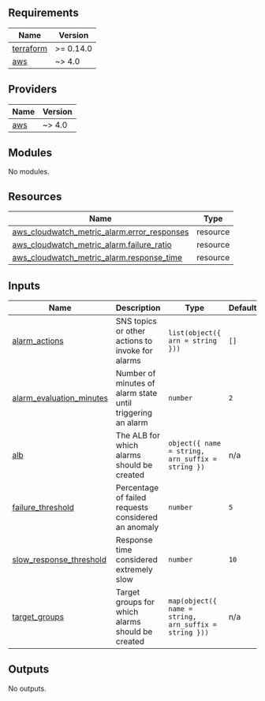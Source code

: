 <!-- BEGIN_TF_DOCS -->
## Requirements

| Name | Version |
|------|---------|
| <a name="requirement_terraform"></a> [terraform](#requirement\_terraform) | >= 0.14.0 |
| <a name="requirement_aws"></a> [aws](#requirement\_aws) | ~> 4.0 |

## Providers

| Name | Version |
|------|---------|
| <a name="provider_aws"></a> [aws](#provider\_aws) | ~> 4.0 |

## Modules

No modules.

## Resources

| Name | Type |
|------|------|
| [aws_cloudwatch_metric_alarm.error_responses](https://registry.terraform.io/providers/hashicorp/aws/latest/docs/resources/cloudwatch_metric_alarm) | resource |
| [aws_cloudwatch_metric_alarm.failure_ratio](https://registry.terraform.io/providers/hashicorp/aws/latest/docs/resources/cloudwatch_metric_alarm) | resource |
| [aws_cloudwatch_metric_alarm.response_time](https://registry.terraform.io/providers/hashicorp/aws/latest/docs/resources/cloudwatch_metric_alarm) | resource |

## Inputs

| Name | Description | Type | Default | Required |
|------|-------------|------|---------|:--------:|
| <a name="input_alarm_actions"></a> [alarm\_actions](#input\_alarm\_actions) | SNS topics or other actions to invoke for alarms | `list(object({ arn = string }))` | `[]` | no |
| <a name="input_alarm_evaluation_minutes"></a> [alarm\_evaluation\_minutes](#input\_alarm\_evaluation\_minutes) | Number of minutes of alarm state until triggering an alarm | `number` | `2` | no |
| <a name="input_alb"></a> [alb](#input\_alb) | The ALB for which alarms should be created | `object({ name = string, arn_suffix = string })` | n/a | yes |
| <a name="input_failure_threshold"></a> [failure\_threshold](#input\_failure\_threshold) | Percentage of failed requests considered an anomaly | `number` | `5` | no |
| <a name="input_slow_response_threshold"></a> [slow\_response\_threshold](#input\_slow\_response\_threshold) | Response time considered extremely slow | `number` | `10` | no |
| <a name="input_target_groups"></a> [target\_groups](#input\_target\_groups) | Target groups for which alarms should be created | `map(object({ name = string, arn_suffix = string }))` | n/a | yes |

## Outputs

No outputs.
<!-- END_TF_DOCS -->
